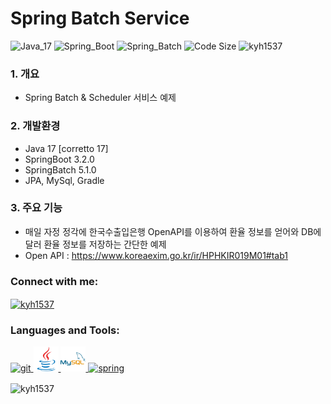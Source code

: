 # Spring Batch Service

![Java_17](https://img.shields.io/badge/java-v17-red?logo=java)
![Spring_Boot](https://img.shields.io/badge/Spring_Boot-v3.2.0-green.svg?logo=springboot)
![Spring_Batch](https://img.shields.io/badge/Spring_Batch-v5.1.0-green.svg?logo=spring)
![Code Size](https://img.shields.io/github/languages/code-size/kyh1537/batch-service)
<img src="https://komarev.com/ghpvc/?username=kyh1537&label=Profile%20views&color=0e75b6&style=flat" alt="kyh1537" />

### 1. 개요
- Spring Batch & Scheduler 서비스 예제

### 2. 개발환경
- Java 17 [corretto 17]
- SpringBoot 3.2.0
- SpringBatch 5.1.0
- JPA, MySql, Gradle

### 3. 주요 기능
- 매일 자정 정각에 한국수출입은행 OpenAPI를 이용하여 환율 정보를 얻어와 DB에 달러 환율 정보를 저장하는 간단한 예제
- Open API : https://www.koreaexim.go.kr/ir/HPHKIR019M01#tab1

<h3 align="left">Connect with me:</h3>
<p align="left">
<a href="https://instagram.com/kyh1537" target="blank"><img align="center" src="https://raw.githubusercontent.com/rahuldkjain/github-profile-readme-generator/master/src/images/icons/Social/instagram.svg" alt="kyh1537" height="30" width="40" /></a>
</p>

<h3 align="left">Languages and Tools:</h3>
<p align="left"> <a href="https://git-scm.com/" target="_blank" rel="noreferrer"> <img src="https://www.vectorlogo.zone/logos/git-scm/git-scm-icon.svg" alt="git" width="40" height="40"/> </a> <a href="https://www.java.com" target="_blank" rel="noreferrer"> <img src="https://raw.githubusercontent.com/devicons/devicon/master/icons/java/java-original.svg" alt="java" width="40" height="40"/> </a> <a href="https://www.mysql.com/" target="_blank" rel="noreferrer"> <img src="https://raw.githubusercontent.com/devicons/devicon/master/icons/mysql/mysql-original-wordmark.svg" alt="mysql" width="40" height="40"/> </a> <a href="https://spring.io/" target="_blank" rel="noreferrer"> <img src="https://www.vectorlogo.zone/logos/springio/springio-icon.svg" alt="spring" width="40" height="40"/> </a> </p>

<p><img align="center" src="https://github-readme-stats.vercel.app/api/top-langs?username=kyh1537&show_icons=true&locale=en&layout=compact" alt="kyh1537" /></p>
